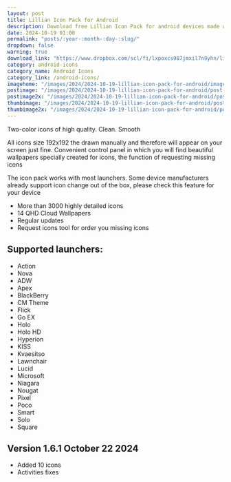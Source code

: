```yaml
---
layout: post
title: Lillian Icon Pack for Android
description: Download free Lillian Icon Pack for android devices made with using two colors and themed wallpapers
date: 2024-10-19 01:00
permalink: "posts/:year-:month-:day-:slug/"
dropdown: false
warning: true
download_link: "https://www.dropbox.com/scl/fi/lxpoxcs987jmxil7n9yhn/lillian.apk?rlkey=n3zed6aak8m4k38x1bgri1cf3&st=hvsjsn1h&dl=1"
category: android-icons
category_name: Android Icons
category_link: /android-icons/
imagehome: "/images/2024/2024-10-19-lillian-icon-pack-for-android/imagehome.jpg"
postimage: "/images/2024/2024-10-19-lillian-icon-pack-for-android/post-image.jpg"
postimage2x: "/images/2024/2024-10-19-lillian-icon-pack-for-android/post-image2x.jpg"
thumbimage: "/images/2024/2024-10-19-lillian-icon-pack-for-android/post-thumb.jpg"
thumbimage2x: "/images/2024/2024-10-19-lillian-icon-pack-for-android/post-thumb2x.jpg"
---
```


<p>Two-color icons of high quality. Clean. Smooth</p>

<p>All icons size 192x192 the drawn manually and therefore will appear on your screen just fine. Convenient control panel in which you will find beautiful wallpapers specially created for icons, the function of requesting missing icons</p>

<p>The icon pack works with most launchers. Some device manufacturers already support icon change out of the box, please check this feature for your device</p>

<ul>
  <li>More than 3000 highly detailed icons</li>
  <li>14 QHD Cloud Wallpapers</li>
  <li>Regular updates</li>
  <li>Request icons tool for order you missing icons</li>
</ul>

## Supported launchers:

<ul>
  <li>Action</li>
  <li>Nova</li>
  <li>ADW</li>
  <li>Apex</li>
  <li>BlackBerry</li>
  <li>CM Theme</li>
  <li>Flick</li>
  <li>Go EX</li>
  <li>Holo</li>
  <li>Holo HD</li>
  <li>Hyperion</li>
  <li>KISS</li>
  <li>Kvaesitso</li>
  <li>Lawnchair</li>
  <li>Lucid</li>
  <li>Microsoft</li>
  <li>Niagara</li>
  <li>Nougat</li>
  <li>Pixel</li>
  <li>Poco</li>
  <li>Smart</li>
  <li>Solo</li>
  <li>Square</li>
</ul>

## Version 1.6.1 October 22 2024

<ul>
  <li>Added 10 icons</li>
  <li>Activities fixes</li>
</ul>